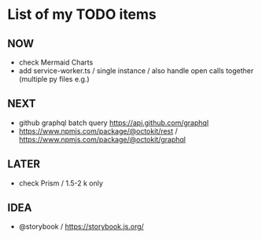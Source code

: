 # List of my TODO items

## NOW

-   check Mermaid Charts
-   add service-worker.ts /  single instance / also handle open calls together (multiple py files e.g.)

## NEXT

-   github graphql batch query
    https://api.github.com/graphql
-   https://www.npmjs.com/package/@octokit/rest / https://www.npmjs.com/package/@octokit/graphql

## LATER

-   check Prism / 1.5-2 k only

## IDEA

-   @storybook / https://storybook.js.org/
